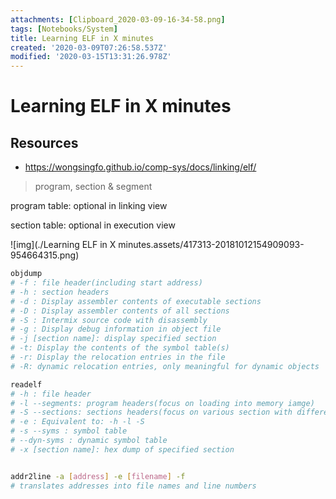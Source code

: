 ```yaml
---
attachments: [Clipboard_2020-03-09-16-34-58.png]
tags: [Notebooks/System]
title: Learning ELF in X minutes
created: '2020-03-09T07:26:58.537Z'
modified: '2020-03-15T13:31:26.978Z'
---
```


# Learning ELF in X minutes

## Resources

- https://wongsingfo.github.io/comp-sys/docs/linking/elf/

> program, section & segment

program table: optional in linking view

section table: optional in execution view

![img](./Learning ELF in X minutes.assets/417313-20181012154909093-954664315.png)

```bash
objdump 
# -f : file header(including start address)
# -h : section headers
# -d : Display assembler contents of executable sections
# -D : Display assembler contents of all sections
# -S : Intermix source code with disassembly
# -g : Display debug information in object file
# -j [section name]: display specified section
# -t: Display the contents of the symbol table(s)
# -r: Display the relocation entries in the file
# -R: dynamic relocation entries, only meaningful for dynamic objects

readelf
# -h : file header
# -l --segments: program headers(focus on loading into memory iamge)
# -S --sections: sections headers(focus on various section with different functions)
# -e : Equivalent to: -h -l -S
# -s --syms : symbol table
# --dyn-syms : dynamic symbol table
# -x [section name]: hex dump of specified section


addr2line -a [address] -e [filename] -f
# translates addresses into file names and line numbers
```
